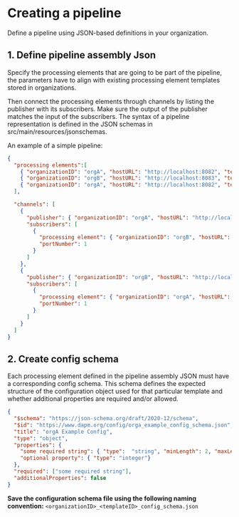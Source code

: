 # Creating a pipeline
Define a pipeline using JSON-based definitions in your organization.

## 1. Define pipeline assembly Json
Specify the processing elements that are going to be part of the pipeline, the parameters have to align with existing processing element templates stored in organizations.

Then connect the processing elements through channels by listing the publisher with its subscribers. Make sure the output of the publisher matches the input of the subscribers. The syntax of a pipeline representation is defined in the JSON schemas in src/main/resources/jsonschemas.

An example of a simple pipeline:
```json
{
  "processing elements":[
    { "organizationID": "orgA", "hostURL": "http://localhost:8082", "templateID": "SimpleSource", "inputs": [], "output": "Event", "instanceNumber": 1, "configuration": {} },
    { "organizationID": "orgB", "hostURL": "http://localhost:8083", "templateID": "SimpleOperator",  "inputs": ["Event"],  "output": "Event",  "instanceNumber": 1, "configuration": {} },
    { "organizationID": "orgA", "hostURL": "http://localhost:8082", "templateID": "SimpleSink",  "inputs": ["Event"],  "output": null,  "instanceNumber": 1, "configuration": {} }
  ],

  "channels": [
    {
      "publisher": { "organizationID": "orgA", "hostURL": "http://localhost:8082", "templateID": "SimpleSource", "inputs": [], "output": "Event", "instanceNumber": 1, "configuration": {} },
      "subscribers": [
        {
          "processing element": { "organizationID": "orgB", "hostURL": "http://localhost:8083", "templateID": "SimpleOperator", "inputs": ["Event"], "output": "Event", "instanceNumber": 1, "configuration": {} },
          "portNumber": 1
        }
      ]
    },
    {
      "publisher": { "organizationID": "orgB", "hostURL": "http://localhost:8083", "templateID": "SimpleOperator", "inputs": ["Event"], "output": "Event", "instanceNumber": 1, "configuration": {} },
      "subscribers": [
        {
          "processing element": { "organizationID": "orgA", "hostURL": "http://localhost:8082", "templateID": "SimpleSink", "inputs": ["Event"], "output": null, "instanceNumber": 1, "configuration": {} },
          "portNumber": 1
        }
      ]
    }
  ]
}
```
## 2. Create config schema
Each processing element defined in the pipeline assembly JSON must have a corresponding config schema. This schema defines the expected structure of the configuration object used for that particular template and whether additional properties are required and/or allowed.
```json
{
  "$schema": "https://json-schema.org/draft/2020-12/schema",
  "$id": "https://www.dapm.org/config/orga_example_config_schema.json",
  "title": "orgA Example Config",
  "type": "object",
  "properties": {
    "some required string": { "type":  "string", "minLength": 2, "maxLength": 2},
    "optional property": { "type": "integer"}
  },
  "required": ["some required string"],
  "additionalProperties": false
}
```
**Save the configuration schema file using the following naming convention:**
`<organizationID>_<templateID>_config_schema.json`
